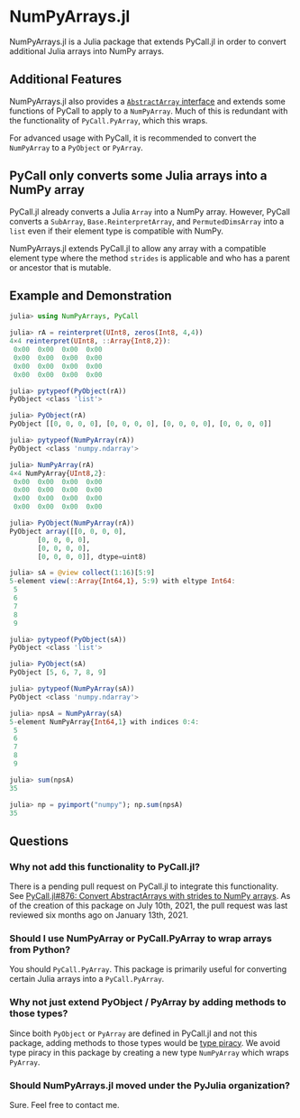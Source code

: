 # NumPyArrays.jl

NumPyArrays.jl is a Julia package that extends PyCall.jl in order to convert additional Julia arrays into NumPy arrays.

## Additional Features

NumPyArrays.jl also provides a [`AbstractArray` interface](https://docs.julialang.org/en/v1/manual/interfaces/#man-interface-array)
and extends some functions of PyCall to apply to a `NumPyArray`. Much of this is redundant with the functionality of `PyCall.PyArray`, which this wraps.

For advanced usage with PyCall, it is recommended to convert the `NumPyArray` to a `PyObject` or `PyArray`.

## PyCall only converts some Julia arrays into a NumPy array

PyCall.jl already converts a Julia `Array` into a NumPy array.
However, PyCall converts a `SubArray`, `Base.ReinterpretArray`,
and `PermutedDimsArray` into a `list` even if their element
type is compatible with NumPy.

NumPyArrays.jl extends PyCall.jl to allow any array with a compatible
element type where the method `strides` is applicable and who has a
parent or ancestor that is mutable.

## Example and Demonstration

```julia
julia> using NumPyArrays, PyCall

julia> rA = reinterpret(UInt8, zeros(Int8, 4,4))
4×4 reinterpret(UInt8, ::Array{Int8,2}):
 0x00  0x00  0x00  0x00
 0x00  0x00  0x00  0x00
 0x00  0x00  0x00  0x00
 0x00  0x00  0x00  0x00

julia> pytypeof(PyObject(rA))
PyObject <class 'list'>

julia> PyObject(rA)
PyObject [[0, 0, 0, 0], [0, 0, 0, 0], [0, 0, 0, 0], [0, 0, 0, 0]]

julia> pytypeof(NumPyArray(rA))
PyObject <class 'numpy.ndarray'>

julia> NumPyArray(rA)
4×4 NumPyArray{UInt8,2}:
 0x00  0x00  0x00  0x00
 0x00  0x00  0x00  0x00
 0x00  0x00  0x00  0x00
 0x00  0x00  0x00  0x00

julia> PyObject(NumPyArray(rA))
PyObject array([[0, 0, 0, 0],
       [0, 0, 0, 0],
       [0, 0, 0, 0],
       [0, 0, 0, 0]], dtype=uint8)

julia> sA = @view collect(1:16)[5:9]
5-element view(::Array{Int64,1}, 5:9) with eltype Int64:
 5
 6
 7
 8
 9

julia> pytypeof(PyObject(sA))
PyObject <class 'list'>

julia> PyObject(sA)
PyObject [5, 6, 7, 8, 9]

julia> pytypeof(NumPyArray(sA))
PyObject <class 'numpy.ndarray'>

julia> npsA = NumPyArray(sA)
5-element NumPyArray{Int64,1} with indices 0:4:
 5
 6
 7
 8
 9

julia> sum(npsA)
35

julia> np = pyimport("numpy"); np.sum(npsA)
35
```

## Questions

### Why not add this functionality to PyCall.jl?

There is a pending pull request on PyCall.jl to integrate this functionality.
See [PyCall.jl#876: Convert AbstractArrays with strides to NumPy arrays](https://github.com/JuliaPy/PyCall.jl/pull/876).
As of the creation of this package on July 10th, 2021, the pull request was last reviewed six months ago on January 13th, 2021.

### Should I use NumPyArray or PyCall.PyArray to wrap arrays from Python?

You should `PyCall.PyArray`. This package is primarily useful for converting certain Julia arrays into a `PyCall.PyArray`.

### Why not just extend PyObject / PyArray by adding methods to those types?

Since boith `PyObject` or `PyArray` are defined in PyCall.jl and not this package, adding methods to those types would be
[type piracy](https://docs.julialang.org/en/v1/manual/style-guide/#Avoid-type-piracy). We avoid type piracy in this package
by creating a new type `NumPyArray` which wraps `PyArray`.

### Should NumPyArrays.jl moved under the PyJulia organization?

Sure. Feel free to contact me.
